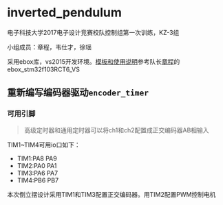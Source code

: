 # inverted_pendulum

电子科技大学2017电子设计竞赛校队控制组第一次训练，KZ-3组

小组成员：章程，韦仕才，徐瑶

采用ebox库，vs2015开发环境。[模板和使用说明](https://github.com/pidan1231239/ebox_stm32f103RCT6_VS#ebox_stm32f103rct6_vs)参考队长[章程](https://github.com/pidan1231239)的ebox_stm32f103RCT6_VS

## 重新编写编码器驱动```encoder_timer```

### 可用引脚

> 高级定时器和通用定时器可以将ch1和ch2配置成正交编码器AB相输入

TIM1~TIM4可用io口如下：
- TIM1:PA8 PA9
- TIM2:PA0 PA1
- TIM3:PA6 PA7
- TIM4:PB6 PB7

本次倒立摆设计采用TIM1和TIM3配置正交编码器。用TIM2配置PWM控制电机
